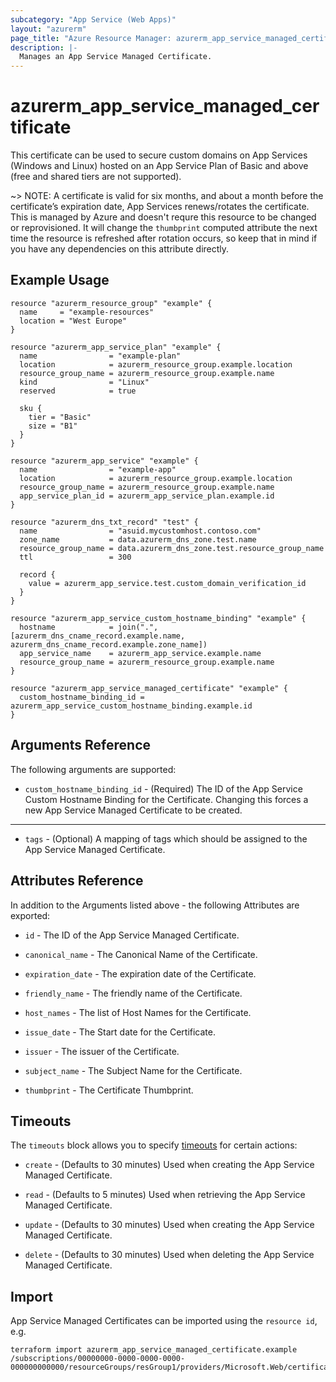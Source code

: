 ```yaml
---
subcategory: "App Service (Web Apps)"
layout: "azurerm"
page_title: "Azure Resource Manager: azurerm_app_service_managed_certificate"
description: |-
  Manages an App Service Managed Certificate.
---
```


# azurerm_app_service_managed_certificate

This certificate can be used to secure custom domains on App Services (Windows and Linux) hosted on an App Service Plan of Basic and above (free and shared tiers are not supported).

~> NOTE: A certificate is valid for six months, and about a month before the certificate’s expiration date, App Services renews/rotates the certificate. This is managed by Azure and doesn't requre this resource to be changed or reprovisioned. It will change the `thumbprint` computed attribute the next time the resource is refreshed after rotation occurs, so keep that in mind if you have any dependencies on this attribute directly.

## Example Usage

```hcl
resource "azurerm_resource_group" "example" {
  name     = "example-resources"
  location = "West Europe"
}

resource "azurerm_app_service_plan" "example" {
  name                = "example-plan"
  location            = azurerm_resource_group.example.location
  resource_group_name = azurerm_resource_group.example.name
  kind                = "Linux"
  reserved            = true

  sku {
    tier = "Basic"
    size = "B1"
  }
}

resource "azurerm_app_service" "example" {
  name                = "example-app"
  location            = azurerm_resource_group.example.location
  resource_group_name = azurerm_resource_group.example.name
  app_service_plan_id = azurerm_app_service_plan.example.id
}

resource "azurerm_dns_txt_record" "test" {
  name                = "asuid.mycustomhost.contoso.com"
  zone_name           = data.azurerm_dns_zone.test.name
  resource_group_name = data.azurerm_dns_zone.test.resource_group_name
  ttl                 = 300

  record {
    value = azurerm_app_service.test.custom_domain_verification_id
  }
}

resource "azurerm_app_service_custom_hostname_binding" "example" {
  hostname            = join(".", [azurerm_dns_cname_record.example.name, azurerm_dns_cname_record.example.zone_name])
  app_service_name    = azurerm_app_service.example.name
  resource_group_name = azurerm_resource_group.example.name
}

resource "azurerm_app_service_managed_certificate" "example" {
  custom_hostname_binding_id = azurerm_app_service_custom_hostname_binding.example.id
}
```

## Arguments Reference

The following arguments are supported:

* `custom_hostname_binding_id` - (Required) The ID of the App Service Custom Hostname Binding for the Certificate. Changing this forces a new App Service Managed Certificate to be created.

---

* `tags` - (Optional) A mapping of tags which should be assigned to the App Service Managed Certificate.

## Attributes Reference

In addition to the Arguments listed above - the following Attributes are exported: 

* `id` - The ID of the App Service Managed Certificate.

* `canonical_name` - The Canonical Name of the Certificate.

* `expiration_date` - The expiration date of the Certificate.

* `friendly_name` - The friendly name of the Certificate.

* `host_names` - The list of Host Names for the Certificate.

* `issue_date` - The Start date for the Certificate.

* `issuer` - The issuer of the Certificate.

* `subject_name` - The Subject Name for the Certificate.

* `thumbprint` - The Certificate Thumbprint.

## Timeouts

The `timeouts` block allows you to specify [timeouts](https://www.terraform.io/docs/configuration/resources.html#timeouts) for certain actions:

* `create` - (Defaults to 30 minutes) Used when creating the App Service Managed Certificate.

* `read` - (Defaults to 5 minutes) Used when retrieving the App Service Managed Certificate.

* `update` - (Defaults to 30 minutes) Used when creating the App Service Managed Certificate.

* `delete` - (Defaults to 30 minutes) Used when deleting the App Service Managed Certificate.

## Import

App Service Managed Certificates can be imported using the `resource id`, e.g.

```shell
terraform import azurerm_app_service_managed_certificate.example /subscriptions/00000000-0000-0000-0000-000000000000/resourceGroups/resGroup1/providers/Microsoft.Web/certificates/customhost.contoso.com
```

